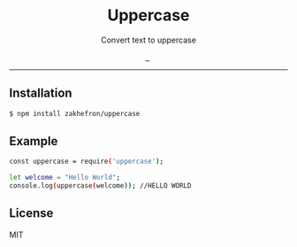 
<p align="center">
  <h1 align="center">Uppercase</h1>
  <p align="center">Convert text to uppercase</p>
  <p align="center">
     <a href="https://travis-ci.org/zakhefron/uppercase">
        <img src="https://travis-ci.org/zakhefron/uppercase.svg?branch=master" alt="">
    </a>
    <a href="https://github.com/zakhefron/uppercase/blob/master/LICENSE">
        <img src="https://img.shields.io/github/license/zakhefron/uppercase.svg" alt="">
    </a>
    <img src="https://img.shields.io/github/package-json/v/zakhefron/uppercase.svg" alt="">
    <img src="https://img.shields.io/github/release/zakhefron/uppercase.svg" alt="">
  </p>
</p>
<hr/>

## Installation

```bash
$ npm install zakhefron/uppercase
```
## Example

```sh
const uppercase = require('uppercase');

let welcome = "Hello World";
console.log(uppercase(welcome)); //HELLO WORLD
```
## License

MIT
